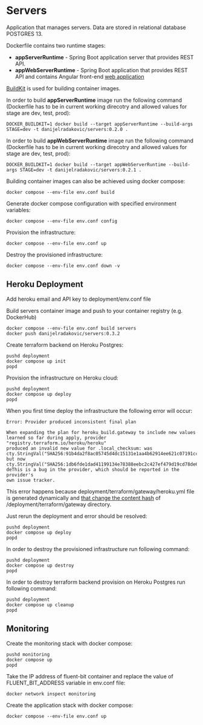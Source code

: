 # Servers

Application that manages servers. Data are stored in relational database POSTGRES 13.

Dockerfile contains two runtime stages: 
- **appServerRuntime**  - Spring Boot application server that provides REST API.
- **appWebServerRuntime** - Spring Boot application that provides REST API and contains Angular front-end [web application](https://github.com/DanijelRadakovic/Servers-Front)

[BuildKit](https://github.com/moby/buildkit) is used for building container images.

In order to build **appServerRuntime** image run the following command (Dockerfile has to be in current working direcotry and allowed values for stage are dev, test, prod):

```shell
DOCKER_BUILDKIT=1 docker build --target appServerRuntime --build-args STAGE=dev -t danijelradakovic/servers:0.2.0 .
```

In order to build **appWebServerRuntime** image run the following command (Dockerfile has to be in current working direcotry and allowed values for stage are dev, test, prod):
```shell
DOCKER_BUILDKIT=1 docker build --target appWebServerRuntime --build-args STAGE=dev -t danijelradakovic/servers:0.2.1 .
```

Building container images can also be achieved using docker compose:
```shell
docker compose --env-file env.conf build
```

Generate docker compose configuration with specified environment variables:
```shell
docker compose --env-file env.conf config
```

Provision the infrastructure:
```shell
docker compose --env-file env.conf up
```

Destroy the provisioned infrastructure:
```shell
docker compose --env-file env.conf down -v
```

## Heroku Deployment

Add heroku email and API key to deployment/env.conf file

Build servers container image and push to your container registry (e.g. DockerHub)
```shell
docker compose --env-file env.conf build servers
docker push danijelradakovic/servers:0.3.2
```

Create terraform backend on Heroku Postgres:
```shell
pushd deployment
docker compose up init
popd
```

Provision the infrastructure on Heroku cloud:
```shell
pushd deployment
docker compose up deploy
popd
```

When you first time deploy the infrastructure the following error will occur:
```text
Error: Provider produced inconsistent final plan
 
When expanding the plan for heroku_build.gateway to include new values
learned so far during apply, provider "registry.terraform.io/heroku/heroku"
produced an invalid new value for .local_checksum: was
cty.StringVal("SHA256:91b4da2f8ac05745d4dc15131e1aa4b62914ee621c07191cc90eff537dd1b872"),
but now
cty.StringVal("SHA256:1db6fde1dad41199134e78388eebc2c427ef479d19cd78de6d993490886c5dfb"). 
deThis is a bug in the provider, which should be reported in the provider's
own issue tracker.
```

This error happens because deployment/terraform/gateway/heroku.yml file is generated dynamically
and [that change the content hash](https://registry.terraform.io/providers/heroku/heroku/latest/docs/resources/build#local-source) of /deployment/terraform/gateway directory.

Just rerun the deployment and error should be resolved:
```shell
pushd deployment
docker compose up deploy
popd
```

In order to destroy the provisioned infrastructure run following command:
```shell
pushd deployment
docker compose up destroy
popd
```

In order to destroy terraform backend provision on Heroku Postgres run following command:
```shell
pushd deployment
docker compose up cleanup
popd
```

## Monitoring

Create the monitoring stack with docker compose:
```shell
pushd monitoring
docker compose up
popd
```

Take the IP address of fluent-bit container and replace the value of FLUENT_BIT_ADDRESS variable
in env.conf file:
```shell
docker network inspect monitoring
```

Create the application stack with docker compose:
```shell
docker compose --env-file env.conf up
```